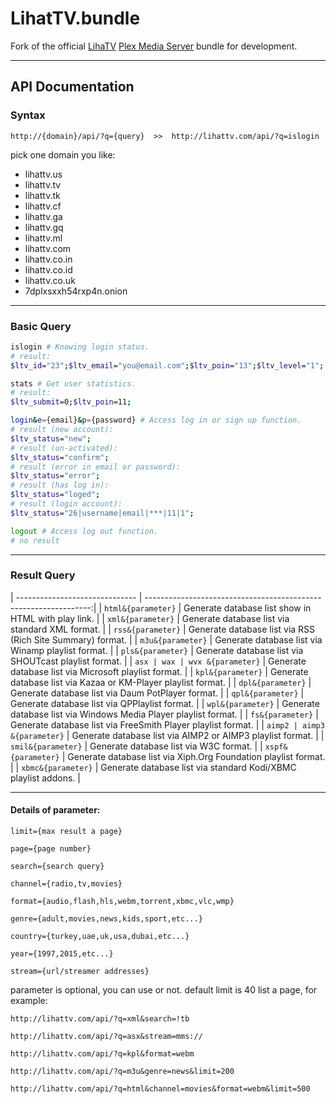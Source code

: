 # LihatTV.bundle
Fork of the official [LihaTV](http://lihattv.com/) [Plex Media Server](https://plex.tv) bundle for development.
***

## API Documentation

### Syntax

```
http://{domain}/api/?q={query}  >>  http://lihattv.com/api/?q=islogin
```
pick one domain you like:

* lihattv.us
* lihattv.tv
* lihattv.tk
* lihattv.cf
* lihattv.ga
* lihattv.gq
* lihattv.ml
* lihattv.com
* lihattv.co.in
* lihattv.co.id
* lihattv.co.uk
* 7dplxsxxh54rxp4n.onion
___

### Basic Query
```bash
islogin # Knowing login status.
# result:
$ltv_id="23";$ltv_email="you@email.com";$ltv_poin="13";$ltv_level="1";
```
```bash
stats # Get user statistics.
# result:
$ltv_submit=0;$ltv_poin=11;
```
```bash
login&e={email}&p={password} # Access log in or sign up function.
# result (new account):
$ltv_status="new";
# result (un-activated):
$ltv_status="confirm";
# result (error in email or password):
$ltv_status="error";
# result (has log in):
$ltv_status="loged";
# result (login account):
$ltv_status="26|username|email|***|11|1";
```
```bash
logout # Access log out function.
# no result
```
___

### Result Query

| ------------------------------ | ----------------------------------------------------------------:|
| `html&{parameter}`             | Generate database list show in HTML with play link.              |
| `xml&{parameter}`              | Generate database list via standard XML format.                  |
| `rss&{parameter}`              | Generate database list via RSS (Rich Site Summary) format.       |
| `m3u&{parameter}`              | Generate database list via Winamp playlist format.               |
| `pls&{parameter}`              | Generate database list via SHOUTcast playlist format.            |
| `asx | wax | wvx &{parameter}` | Generate database list via Microsoft playlist format.            |
| `kpl&{parameter}`              | Generate database list via Kazaa or KM-Player playlist format.   |
| `dpl&{parameter}`              | Generate database list via Daum PotPlayer format.                |
| `qpl&{parameter}`              | Generate database list via QPPlaylist format.                    |
| `wpl&{parameter}`              | Generate database list via Windows Media Player playlist format. |
| `fs&{parameter}`               | Generate database list via FreeSmith Player playlist format.     |
| `aimp2 | aimp3 &{parameter}`   | Generate database list via AIMP2 or AIMP3 playlist format.       |
| `smil&{parameter}`             | Generate database list via W3C format.                           |
| `xspf&{parameter}`             | Generate database list via Xiph.Org Foundation playlist format.  |
| `xbmc&{parameter}`             | Generate database list via standard Kodi/XBMC playlist addons.   |

___
#### Details of parameter:

```
limit={max result a page}

page={page number}

search={search query}

channel={radio,tv,movies}

format={audio,flash,hls,webm,torrent,xbmc,vlc,wmp}

genre={adult,movies,news,kids,sport,etc...}

country={turkey,uae,uk,usa,dubai,etc...}

year={1997,2015,etc...}

stream={url/streamer addresses}
```

parameter is optional, you can use or not. default limit is 40 list a page, for example:
```
http://lihattv.com/api/?q=xml&search=!tb

http://lihattv.com/api/?q=asx&stream=mms://

http://lihattv.com/api/?q=kpl&format=webm

http://lihattv.com/api/?q=m3u&genre=news&limit=200

http://lihattv.com/api/?q=html&channel=movies&format=webm&limit=500
```
